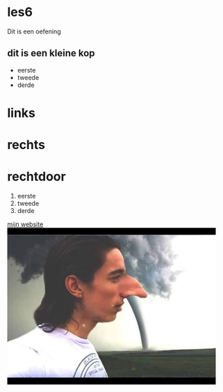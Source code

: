 # les6
Dit is een oefening

## dit is een kleine kop

- eerste
- tweede
- derde

# links
# rechts
# rechtdoor

1. eerste
2. tweede
3. derde

[mijn website](https://sjo.hosts1.ma-cloud.nl/wiskundePortfolio2017/)
![ismail ilgun](ismail.jpg)
